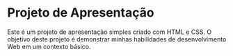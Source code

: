 # Projeto de Apresentação


Este é um projeto de apresentação simples criado com HTML e CSS. O objetivo deste projeto é demonstrar minhas habilidades de desenvolvimento Web em um contexto básico.
